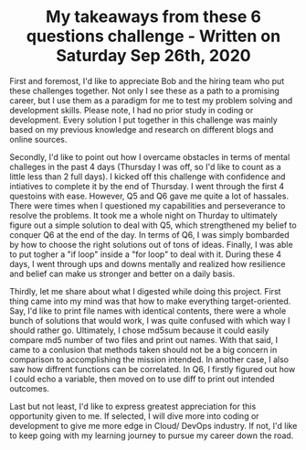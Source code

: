<center><h1>My takeaways from these 6 questions challenge - Written on Saturday Sep 26th, 2020</h1></center>
<p>
  First and foremost, I'd like to appreciate Bob and the hiring team who put these challenges together. Not only I see these as a path to a promising career, but I use them as a paradigm for me to test my problem solving and development skills. Please note, I had no prior study in coding or development. Every solution I put together in this challenge was mainly based on my previous knowledge and research on different blogs and online sources.  
</p>
<p>
  Secondly, I'd like to point out how I overcame obstacles in terms of mental challeges in the past 4 days (Thursday I was off, so I'd like to count as a little less than 2 full days). I kicked off this challenge with confidence and intiatives to complete it by the end of Thursday. I went through the first 4 questoins with ease. However, Q5 and Q6 gave me quite a lot of hassales. There were times when I questioned my capabilities and perseverance to resolve the problems. It took me a whole night on Thurday to ultimately figure out a simple solution to deal with Q5, which strengthened my belief to conquer Q6 at the end of the day. In terms of Q6, I was simply bombarded by how to choose the right solutions out of tons of ideas. Finally, I was able to put togher a "if loop" inside a "for loop" to deal with it. During these 4 days, I went through ups and downs mentally and realized how resilience and belief can make us stronger and better on a daily basis.  
</p>
<p>
  Thirdly, let me share about what I digested while doing this project. First thing came into my mind was that how to make everything target-oriented. Say, I'd like to print file names with identical contents, there were a whole bunch of solutions that would work, I was quite confused with which way I should rather go. Ultimately, I chose md5sum because it could easily compare md5 number of two files and print out names. With that said, I came to a conlusion that methods taken should not be a big concern in comparison to accomplishing the mission intended. In another case, I also saw how diffrent functions can be correlated. In Q6, I firstly figured out how I could echo a variable, then moved on to use diff to print out intended outcomes. 
</p>
<p>
  Last but not least, I'd like to express greatest appreciation for this opportunity given to me. If selected, I will dive more into coding or development to give me more edge in Cloud/ DevOps industry. If not, I'd like to keep going with my learning journey to pursue my career down the road. 
</p>
